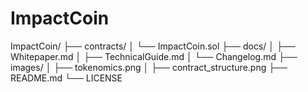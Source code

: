 # ImpactCoin

ImpactCoin/
├── contracts/
│   └── ImpactCoin.sol
├── docs/
│   ├── Whitepaper.md
│   ├── TechnicalGuide.md
│   └── Changelog.md
├── images/
│   ├── tokenomics.png
│   ├── contract_structure.png
├── README.md
└── LICENSE
